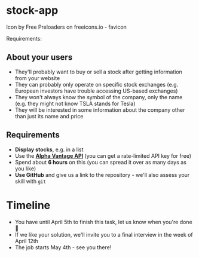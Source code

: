 # stock-app

Icon by Free Preloaders on freeicons.io - favicon



Requirements:
## About your users

- They'll probably want to buy or sell a stock after getting information from your website
- They can probably only operate on specific stock exchanges (e.g. European investors have trouble accessing US-based exchanges)
- They won't always know the symbol of the company, only the name (e.g. they might not know TSLA stands for Tesla)
- They will be interested in some information about the company other than just its name and price

## Requirements

- **Display stocks**, e.g. in a list
- Use the [**Alpha Vantage API**](https://www.alphavantage.co/documentation/) (you can get a rate-limited API key for free)
- Spend about **6 hours** on this (you can spread it over as many days as you like)
- **Use GitHub** and give us a link to the repository - we'll also assess your skill with `git`

# Timeline

- You have until April 5th to finish this task, let us know when you're done 🙂
- If we like your solution, we'll invite you to a final interview in the week of April 12th
- The job starts May 4th - see you there!
                                
